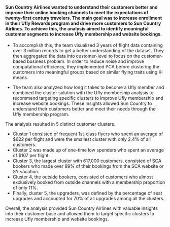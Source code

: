 #### Sun Country Airlines wanted to understand their customers better and improve their online booking channels to meet the expectations of twenty-first century travelers. The main goal was to increase enrollment in their Ufly Rewards program and drive more customers to Sun Country Airlines. To achieve this, the analysis aimed to identify meaningful customer segments to increase Ufly membership and website bookings.

- To accomplish this, the team visualized 3 years of flight data containing over 3 million records to get a better understanding of the dataset. They then aggregated the data into customer-level to focus on the customer-based business problem. In order to reduce noise and improve computational efficiency, they implemented PCA before clustering the customers into meaningful groups based on similar flying traits using K-means.

- The team also analyzed how long it takes to become a Ufly member and combined the cluster solution with the Ufly membership analysis to recommend targeting specific clusters to improve Ufly membership and increase website bookings. These insights allowed Sun Country to understand their customers better and meet their needs through the Ufly membership program.

The analysis resulted in 5 distinct customer clusters.
- Cluster 1 consisted of frequent 1st-class flyers who spent an average of $622 per flight and were the smallest cluster with only 2.4% of all customers. 
- Cluster 2 was made up of one-time low spenders who spent an average of $107 per flight. 
- Cluster 3, the largest cluster with 617,000 customers, consisted of SCA bookers who made over 99% of their bookings from the SCA website or SY vacation. 
- Cluster 4, the outside bookers, consisted of customers who almost exclusively booked from outside channels with a membership proportion of only 11%. 
- Finally, cluster 5, the upgraders, was defined by the percentage of seat upgrades and accounted for 70% of all upgrades among all the clusters.

Overall, the analysis provided Sun Country Airlines with valuable insights into their customer base and allowed them to target specific clusters to increase Ufly membership and website bookings.
